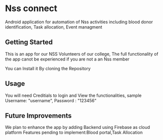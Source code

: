 # Nss connect

Android application for automation of Nss activities including blood donor identification, Task
allocation, Event managment

## Getting Started
This is an app for our NSS Volunteers of our college,
The full functionality of the app canot be experienced if you are not a an Nss member

You can Install it By cloning the Repository

## Usage
You will need Creditials to login and View the functionalities,
sample Username: "username", Password : "123456"
## Future Improvements
We plan to enhance the app by adding Backend using Firebase as cloud platform
Features pending to implement:Blood portal,Task Allocation



